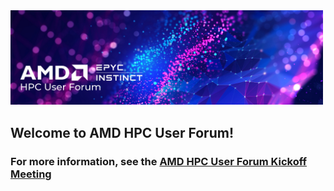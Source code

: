 
<img src="images/Smaller-AMDHPCUserTraining_header.png" alt="Comet Rack View" width="500px" />

## Welcome to AMD HPC User Forum!

### For more  information, see the <a href="https://na.eventscloud.com/website/15956/home/">AMD HPC User Forum Kickoff Meeting</a>
